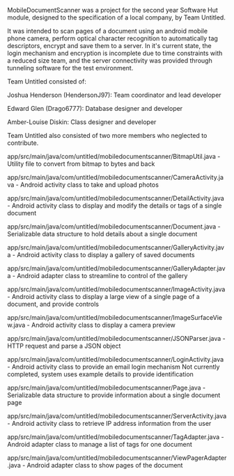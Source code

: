 MobileDocumentScanner was a project for the second year Software Hut module, designed to the specification of a local company, by Team Untitled.

It was intended to scan pages of a document using an android mobile phone camera, perform optical character recognition to automatically tag descriptors, encrypt and save them to a server.
In it's current state, the login mechanism and encryption is incomplete due to time constraints with a reduced size team, and the server connectivity was provided through tunneling software for the test environment.

Team Untitled consisted of:

  Joshua Henderson (HendersonJ97): Team coordinator and lead developer
  
  Edward Glen (Drago6777): Database designer and developer
  
  Amber-Louise Diskin: Class designer and developer
  
Team Untitled also consisted of two more members who neglected to contribute.


app/src/main/java/com/untitled/mobiledocumentscanner/BitmapUtil.java - Utility file to convert from bitmap to bytes and back

app/src/main/java/com/untitled/mobiledocumentscanner/CameraActivity.java - Android activity class to take and upload photos

app/src/main/java/com/untitled/mobiledocumentscanner/DetailActivity.java - Android activity class to display and modify the details or tags of a single document

app/src/main/java/com/untitled/mobiledocumentscanner/Document.java - Serializable data structure to hold details about a single document

app/src/main/java/com/untitled/mobiledocumentscanner/GalleryActivity.java - Android activity class to display a gallery of saved documents

app/src/main/java/com/untitled/mobiledocumentscanner/GalleryAdapter.java - Android adapter class to streamline to control of the gallery

app/src/main/java/com/untitled/mobiledocumentscanner/ImageActivity.java - Android activity class to display a large view of a single page of a document, and provide controls

app/src/main/java/com/untitled/mobiledocumentscanner/ImageSurfaceView.java - Android activity class to display a camera preview

app/src/main/java/com/untitled/mobiledocumentscanner/JSONParser.java - HTTP request and parse a JSON object

app/src/main/java/com/untitled/mobiledocumentscanner/LoginActivity.java - Android activity class to provide an email login mechanism
Not currently completed, system uses example details to provide identification

app/src/main/java/com/untitled/mobiledocumentscanner/Page.java - Serializable data structure to provide information about a single document page

app/src/main/java/com/untitled/mobiledocumentscanner/ServerActivity.java - Android activity class to retrieve IP address information from the user

app/src/main/java/com/untitled/mobiledocumentscanner/TagAdapter.java - Android adapter class to manage a list of tags for one document

app/src/main/java/com/untitled/mobiledocumentscanner/ViewPagerAdapter.java - Android adapter class to show pages of the document
